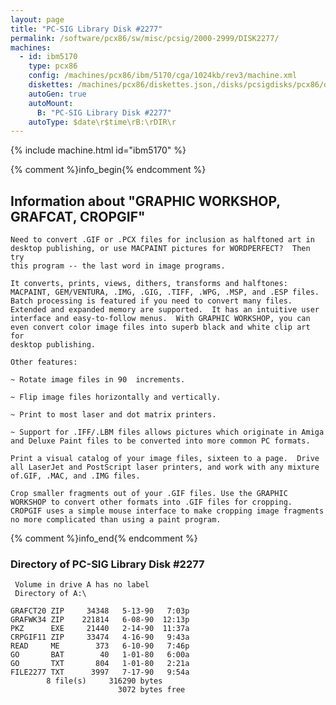 ```yaml
---
layout: page
title: "PC-SIG Library Disk #2277"
permalink: /software/pcx86/sw/misc/pcsig/2000-2999/DISK2277/
machines:
  - id: ibm5170
    type: pcx86
    config: /machines/pcx86/ibm/5170/cga/1024kb/rev3/machine.xml
    diskettes: /machines/pcx86/diskettes.json,/disks/pcsigdisks/pcx86/diskettes.json
    autoGen: true
    autoMount:
      B: "PC-SIG Library Disk #2277"
    autoType: $date\r$time\rB:\rDIR\r
---
```


{% include machine.html id="ibm5170" %}

{% comment %}info_begin{% endcomment %}

## Information about "GRAPHIC WORKSHOP, GRAFCAT, CROPGIF"

    Need to convert .GIF or .PCX files for inclusion as halftoned art in
    desktop publishing, or use MACPAINT pictures for WORDPERFECT?  Then try
    this program -- the last word in image programs.
    
    It converts, prints, views, dithers, transforms and halftones:
    MACPAINT, GEM/VENTURA, .IMG, .GIG, .TIFF, .WPG, .MSP, and .ESP files.
    Batch processing is featured if you need to convert many files.
    Extended and expanded memory are supported.  It has an intuitive user
    interface and easy-to-follow menus.  With GRAPHIC WORKSHOP, you can
    even convert color image files into superb black and white clip art for
    desktop publishing.
    
    Other features:
    
    ~ Rotate image files in 90  increments.
    
    ~ Flip image files horizontally and vertically.
    
    ~ Print to most laser and dot matrix printers.
    
    ~ Support for .IFF/.LBM files allows pictures which originate in Amiga
    and Deluxe Paint files to be converted into more common PC formats.
    
    Print a visual catalog of your image files, sixteen to a page.  Drive
    all LaserJet and PostScript laser printers, and work with any mixture
    of.GIF, .MAC, and .IMG files.
    
    Crop smaller fragments out of your .GIF files. Use the GRAPHIC
    WORKSHOP to convert other formats into .GIF files for cropping.
    CROPGIF uses a simple mouse interface to make cropping image fragments
    no more complicated than using a paint program.
{% comment %}info_end{% endcomment %}


### Directory of PC-SIG Library Disk #2277

     Volume in drive A has no label
     Directory of A:\

    GRAFCT20 ZIP     34348   5-13-90   7:03p
    GRAFWK34 ZIP    221814   6-08-90  12:13p
    PKZ      EXE     21440   2-14-90  11:37a
    CRPGIF11 ZIP     33474   4-16-90   9:43a
    READ     ME        373   6-10-90   7:46p
    GO       BAT        40   1-01-80   6:00a
    GO       TXT       804   1-01-80   2:21a
    FILE2277 TXT      3997   7-17-90   9:54a
            8 file(s)     316290 bytes
                            3072 bytes free
